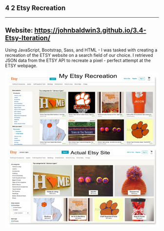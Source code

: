 ## 4 2 Etsy Recreation
-----
Website: https://johnbaldwin3.github.io/3.4-Etsy-Iteration/
------
Using JavaScript, Bootstrap, Sass, and HTML - I was tasked with creating a recreation of the ETSY website on a search field of our choice. I retrieved JSON data from the ETSY API to recreate a pixel - perfect attempt at the ETSY webpage.

![alt tag](https://github.com/johnbaldwin3/4.2-Etsy-Recreation/blob/master/EtsyComparison.jpg)
